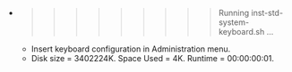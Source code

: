 * >>>>>>>>> Running inst-std-system-keyboard.sh ...
  * Insert keyboard configuration in Administration menu.
  * Disk size = 3402224K. Space Used = 4K. Runtime = 00:00:00:01.
